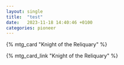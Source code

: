 ```yaml
---
layout: single
title:  "test"
date:   2023-11-18 14:40:46 +0100
categories: pioneer
---
```



{% mtg_card "Knight of the Reliquary" %}

{% mtg_card_link "Knight of the Reliquary" %}
